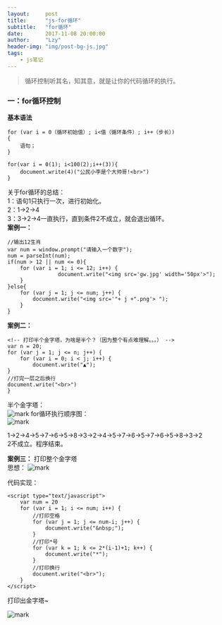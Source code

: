 ```yaml
---
layout:     post
title:      "js-for循环"
subtitle:   "for循环"
date:       2017-11-08 20:00:00
author:     "Lzy"
header-img: "img/post-bg-js.jpg"
tags:
    - js笔记
---
```


>循环控制听其名，知其意，就是让你的代码循环的执行。   

### 一：for循环控制  
**基本语法**
```
for (var i = 0（循环初始值）; i<值（循环条件）; i++（步长）)  
{  
    语句；  
}  
```

```
for(var i = 0(1); i<100(2);i++(3)){  
	document.write(4)("公民小李是个大帅哥!<br>")  
}  
```
关于for循环的总结：  
1：语句1只执行一次，进行初始化。  
2：1->2->4  
3：3->2->4一直执行，直到条件2不成立，就会退出循环。  
**案例一：**  

```
//输出12生肖  
var num = window.prompt("请输入一个数字");  
num = parseInt(num);  
if(num > 12 || num <= 0){  
	for (var i = 1; i <= 12; i++) {  
				document.write("<img src='gw.jpg' width='50px'>");  
	}  
}else{  
	for (var j = 1; j <= num; j++) {  
		document.write("<img src='"+ j +".png'> ");  
	}  
}  

```
**案例二：**

```
<!-- 打印半个金字塔，为啥是半个？（因为整个有点难理解。。。） -->
var n = 20;
for (var j = 1; j <= n; j++) {
	for (var i = 0; i < j; i++) {
		document.write("▲");
}
//打完一层之后换行
document.write("<br>")
}
```
半个金字塔：   
![mark](http://oyy6ppgxt.bkt.clouddn.com/blog/171109/b1i4KKGiJ4.png?imageslim)
for循环执行顺序图：  
![mark](http://oyy6ppgxt.bkt.clouddn.com/blog/171108/mE4Did57ej.png?imageslim)
  
  1->2->4->5->7->6->5->8->3->2->4->5->7->6->5->7->6->5->8->3->2  
  2不成立。程序结束。


**案例三：**
打印整个金字塔  
思想：
![mark](http://oyy6ppgxt.bkt.clouddn.com/blog/171109/fbc36ECBJ5.png?imageslim)
  
代码实现：
```
<script type="text/javascript">
	var num = 20
	for (var i = 1; i <= num; i++) {
		//打印空格
		for (var j = 1; j <= num-i; j++) {
			document.write("&nbsp;");
		}
		//打印*号
		for (var k = 1; k <= 2*(i-1)+1; k++) {
			document.write("*");
		}
		//打印换行
		document.write("<br>");
	}
</script>
```
打印出金字塔~  

![mark](http://oyy6ppgxt.bkt.clouddn.com/blog/171109/6LHGhaf2FB.png?imageslim)



